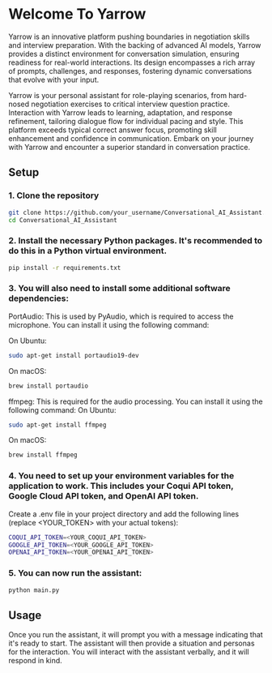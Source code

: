 # Welcome To Yarrow
Yarrow is an innovative platform pushing boundaries in negotiation skills and interview preparation. With the backing of advanced AI models, Yarrow provides a distinct environment for conversation simulation, ensuring readiness for real-world interactions. Its design encompasses a rich array of prompts, challenges, and responses, fostering dynamic conversations that evolve with your input.

Yarrow is your personal assistant for role-playing scenarios, from hard-nosed negotiation exercises to critical interview question practice. Interaction with Yarrow leads to learning, adaptation, and response refinement, tailoring dialogue flow for individual pacing and style. This platform exceeds typical correct answer focus, promoting skill enhancement and confidence in communication. Embark on your journey with Yarrow and encounter a superior standard in conversation practice.

## Setup

### 1. **Clone the repository**
```bash
git clone https://github.com/your_username/Conversational_AI_Assistant.git
cd Conversational_AI_Assistant
```
### 2. **Install the necessary Python packages. It's recommended to do this in a Python virtual environment.**
```bash
pip install -r requirements.txt
``` 
### 3. **You will also need to install some additional software dependencies:**

PortAudio: This is used by PyAudio, which is required to access the microphone. You can install it using the following command:

On Ubuntu:
```bash
sudo apt-get install portaudio19-dev
```
On macOS:
```bash
brew install portaudio
```
ffmpeg: This is required for the audio processing. You can install it using the following command:
On Ubuntu:
```bash
sudo apt-get install ffmpeg
```
On macOS:
```bash
brew install ffmpeg
```
### 4. **You need to set up your environment variables for the application to work. This includes your Coqui API token, Google Cloud API token, and OpenAI API token.**

Create a .env file in your project directory and add the following lines (replace <YOUR_TOKEN> with your actual tokens):

```bash
COQUI_API_TOKEN=<YOUR_COQUI_API_TOKEN>
GOOGLE_API_TOKEN=<YOUR_GOOGLE_API_TOKEN>
OPENAI_API_TOKEN=<YOUR_OPENAI_API_TOKEN>
```
### 5. **You can now run the assistant:**

```bash
python main.py
```

## Usage
Once you run the assistant, it will prompt you with a message indicating that it's ready to start. The assistant will then provide a situation and personas for the interaction. You will interact with the assistant verbally, and it will respond in kind.
